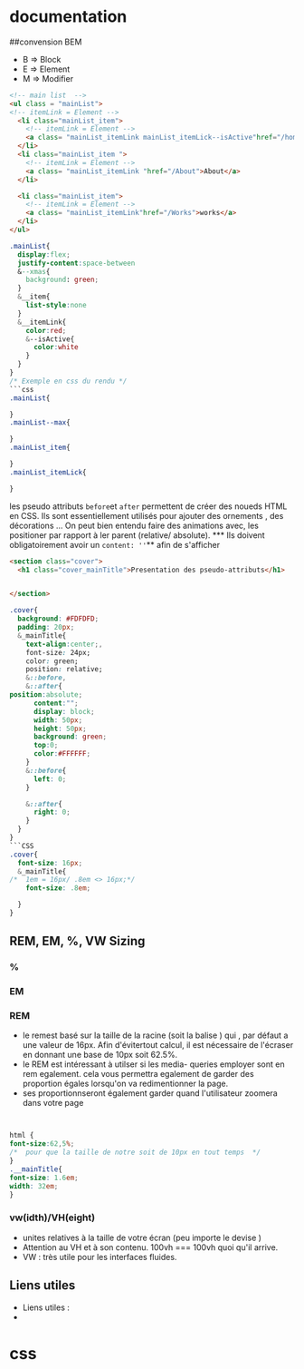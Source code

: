 # documentation

##convension BEM
* B => Block
* E => Element
* M => Modifier

```html
<!-- main list  -->
<ul class = "mainList">
<!-- itemLink = Element -->
  <li class="mainList_item">
    <!-- itemLink = Element -->
    <a class= "mainList_itemLink mainList_itemLick--isActive"href="/home">home</a>
  </li>
  <li class="mainList_item ">
    <!-- itemLink = Element -->
    <a class= "mainList_itemLink "href="/About">About</a>
  </li>

  <li class="mainList_item">
    <!-- itemLink = Element -->
    <a class= "mainList_itemLink"href="/Works">works</a>
  </li>
</ul>
```
```css
.mainList{
  display:flex;
  justify-content:space-between
  &--xmas{
    background: green;
  }
  &__item{
    list-style:none
  }
  &__itemLink{
    color:red;
    &--isActive{
      color:white
    }
  }
}
/* Exemple en css du rendu */
```css
.mainList{

}
.mainList--max{

}
.mainList_item{

}
.mainList_itemLick{

}
```
les pseudo attributs `before`et `after` permettent de créer des noueds HTML en CSS.
Ils sont essentiellement utilisés pour ajouter des ornements , des décorations ... On  peut bien entendu faire des animations avec, les positioner par rapport à ler parent (relative/ absolute). *** Ils doivent obligatoirement avoir un `content: ''`** afin de s'afficher
```HTML
<section class="cover">
  <h1 class="cover_mainTitle">Presentation des pseudo-attributs</h1>


</section>
```
```CSS
.cover{
  background: #FDFDFD;
  padding: 20px;
  &_mainTitle{
    text-align:center;,
    font-size: 24px;
    color: green;
    position: relative;
    &::before,
    &::after{
position:absolute;
      content:"";
      display: block;
      width: 50px;
      height: 50px;
      background: green;
      top:0;
      color:#FFFFFF;
    }
    &::before{
      left: 0;
    }

    &::after{
      right: 0;
    }
  }
}
```CSS
.cover{
  font-size: 16px;
  &_mainTitle{
/*  1em = 16px/ .8em <> 16px;*/
    font-size: .8em;

  }
}
```
## REM, EM, %, VW Sizing
### %
### EM
### REM



* le remest basé sur la taille de la racine (soit la balise <html>) qui , par défaut a une valeur de 16px. Afin d'évitertout calcul, il est nécessaire de l'écraser en donnant une base de 10px soit 62.5%.
*  le REM est intéressant à utilser si les media- queries employer sont en rem egalement.
cela vous permettra egalement de garder des proportion égales lorsqu'on va redimentionner la page.
*  ses proportionnseront également garder quand l'utilisateur zoomera dans votre page

  ```CSS


html {
  font-size:62,5%;  
  /*  pour que la taille de notre soit de 10px en tout temps  */
}
.__mainTitle{
  font-size: 1.6em;
  width: 32em;
}
```

### vw(idth)/VH(eight)
* unites relatives à la taille de votre écran (peu importe le devise )
* Attention au VH et à son contenu. 100vh === 100vh quoi qu'il arrive.
* VW : très utile pour les interfaces fluides.
## Liens utiles
* Liens utiles :
*
# css
